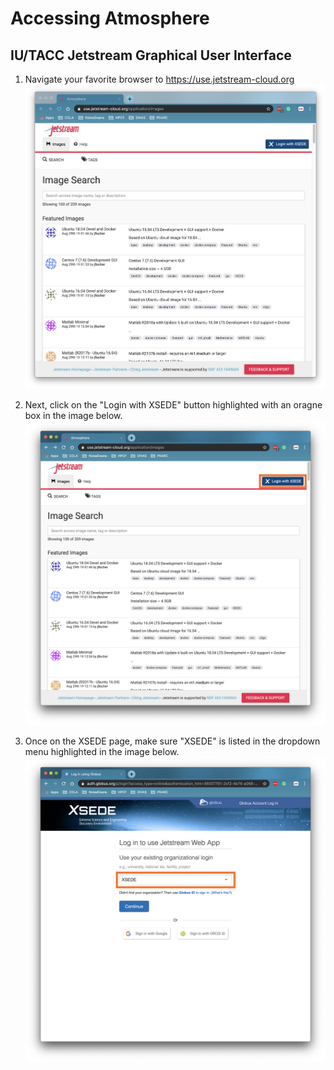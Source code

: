 # Accessing Atmosphere
## IU/TACC Jetstream Graphical User Interface

1. Navigate your favorite browser to https://use.jetstream-cloud.org
![View of Jetstream Homepage](https://github.com/Doane-CCLA/docs/blob/master/images-tutorials/jetstream-homepage.png "Jetstream Homepage")

2. Next, click on the "Login with XSEDE" button highlighted with an oragne box in the image below.
![Selecting the Login with XSEDE Button](https://github.com/Doane-CCLA/docs/blob/master/images-tutorials/select-xsede-login.png "Highlighting the Login with XSEDE button")

3. Once on the XSEDE page, make sure "XSEDE" is listed in the dropdown menu highlighted in the image below.
![Selecting XSEDE as the Login Organization](https://github.com/Doane-CCLA/docs/blob/master/images-tutorials/logging-in-with-xsede-1.png "Make sure XSEDE is selected as the organization")
